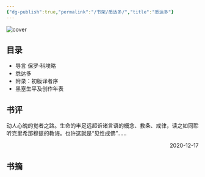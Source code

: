 ```yaml
---
{"dg-publish":true,"permalink":"/书架/悉达多/","title":"悉达多"}
---
```



![cover](https://s2.loli.net/2025/10/10/GVNvbsnfyM3rAJp.png)

## 目录


  - 导言 保罗·科埃略
  - 悉达多
  - 附录：初版译者序
  - 黑塞生平及创作年表

## 书评

动人心魄的觉者之路。生命的丰足远超诉诸言语的概念、教条、戒律，读之如同聆听克里希那穆提的教诲。也许这就是“见性成佛”……

<p align="right">2020-12-17</p>

## 书摘